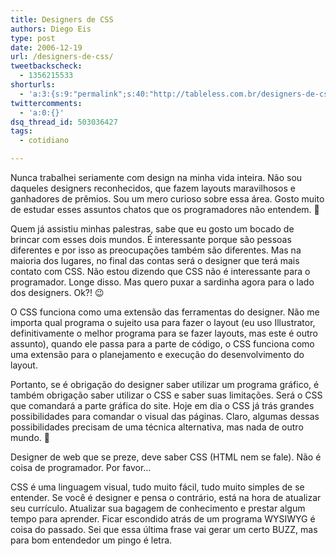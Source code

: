 ```yaml
---
title: Designers de CSS
authors: Diego Eis
type: post
date: 2006-12-19
url: /designers-de-css/
tweetbackscheck:
  - 1356215533
shorturls:
  - 'a:3:{s:9:"permalink";s:40:"http://tableless.com.br/designers-de-css";s:7:"tinyurl";s:26:"http://tinyurl.com/3hkkltv";s:4:"isgd";s:19:"http://is.gd/cPxC5w";}'
twittercomments:
  - 'a:0:{}'
dsq_thread_id: 503036427
tags:
  - cotidiano

---
```

Nunca trabalhei seriamente com design na minha vida inteira. Não sou daqueles designers reconhecidos, que fazem layouts maravilhosos e ganhadores de prêmios. Sou um mero curioso sobre essa área. Gosto muito de estudar esses assuntos chatos que os programadores não entendem. 🙂

Quem já assistiu minhas palestras, sabe que eu gosto um bocado de brincar com esses dois mundos. É interessante porque são pessoas diferentes e por isso as preocupações também são diferentes. Mas na maioria dos lugares, no final das contas será o designer que terá mais contato com CSS. Não estou dizendo que CSS não é interessante para o programador. Longe disso. Mas quero puxar a sardinha agora para o lado dos designers. Ok?! 😉

O CSS funciona como uma extensão das ferramentas do designer. Não me importa qual programa o sujeito usa para fazer o layout (eu uso Illustrator, definitivamente o melhor programa para se fazer layouts, mas este é outro assunto), quando ele passa para a parte de código, o CSS funciona como uma extensão para o planejamento e execução do desenvolvimento do layout.

Portanto, se é obrigação do designer saber utilizar um programa gráfico, é também obrigação saber utilizar o CSS e saber suas limitações. Será o CSS que comandará a parte gráfica do site. Hoje em dia o CSS já trás grandes possibilidades para comandar o visual das páginas. Claro, algumas dessas possibilidades precisam de uma técnica alternativa, mas nada de outro mundo. 🙂

Designer de web que se preze, deve saber CSS (HTML nem se fale). Não é coisa de programador. Por favor&#8230;
  
CSS é uma linguagem visual, tudo muito fácil, tudo muito simples de se entender. Se você é designer e pensa o contrário, está na hora de atualizar seu currículo. Atualizar sua bagagem de conhecimento e prestar algum tempo para aprender. Ficar escondido atrás de um programa WYSIWYG é coisa do passado. Sei que essa última frase vai gerar um certo BUZZ, mas para bom entendedor um pingo é letra.